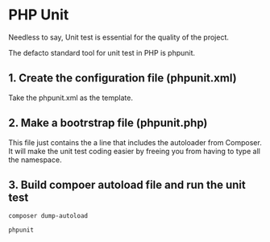 PHP Unit
========

Needless to say, Unit test is essential for the quality of the project.

The defacto standard tool for unit test in PHP is phpunit.

## 1. Create the configuration file (phpunit.xml) ##
Take the phpunit.xml as the template.

## 2. Make a bootrstrap file (phpunit.php) ##
This file just contains the a line that includes the autoloader from Composer.
It will make the unit test coding easier by freeing you from having to type all the namespace.

## 3. Build compoer autoload file and run the unit test ##
`composer dump-autoload`

`phpunit`